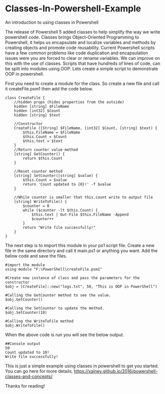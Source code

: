 # Classes-In-Powershell-Example
An introduction to using classes in Powershell

The release of Powershell 5 added classes to help simplify the way we write powershell code. Classes brings Object-Oriented Programming to Powershell, it helps us encapsulate and localize variables and methods by creating objects and promote code reusability. Current Powershell scripts have a few common problems like code duplication and encapsulation issues were you are forced to clear or rename variables. We can improve on this with the use of classes. Scripts that have hundreds of lines of code, can be split into modules using OOP.
Lets create a simple script to demonstrate OOP in powershell.


First you need to create a module for the class. So create a new file and call it createFile.psm1 then add the code below.

```
class CreateFile {
    //hidden props (hides properties from the outside)
    hidden [string] $FileName
    hidden [int32] $Count
    hidden [string] $text

    //Constructor
    CreateFile ([String] $FileName, [int32] $Count, [string] $text) {
        $this.FileName = $FileName
        $this.Count = $Count
        $this.text = $text
    }
    //Return counter value method 
    [string] GetCounter() {
        return $this.Count
    } 
     
    //Reset counter method 
    [string] SetCounter([string] $value) {
        $this.Count = $value
        return 'Count updated to {0}!' -f $value
    } 

    //While counter is smaller that this.count write to output file
    [string] WriteToFile() {
        $counter = 0
        while ($counter -lt $this.Count) {
            $this.text | Out-File $this.FileName -Append
            $counter++
        }
        return "Write file successfully!"
    }  
}
```



The next step is to import this module in your ps1 script file. Create a new file in the same directory and call it main.ps1 or anything you want. Add the below code and save the files.

```
#import the module
using module "F:\PowerShell\createFile.psm1"

#Create new instance of class and pass the parameters for the constructor
$obj = [CreateFile]::new("logs.txt", 50, "This is OOP in PowerShell")

#Calling the GetCounter method to see the value.
$obj.GetCounter()

#Calling the SetCounter to update the method.
$obj.SetCounter(10)

#Calling the WriteToFile method
$obj.WriteToFile()
```

When the above code is run you will see the below output.

```
##Console output
50
Count updated to 10!
Write file successfully!
```



This is just a simple example using classes in powershell to get you started. You can go here for more details, https://xainey.github.io/2016/powershell-classes-and-concepts/



Thanks for reading! 
